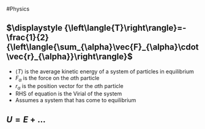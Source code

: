#Physics 
## $\displaystyle {\left\langle{T}\right\rangle}=-\frac{1}{2}{\left\langle{\sum_{\alpha}\vec{F}_{\alpha}\cdot \vec{r}_{\alpha}}\right\rangle}$
* $\displaystyle {\left\langle{T}\right\rangle}$ is the average kinetic energy of a system of particles in equilibrium
* $\displaystyle F_{\alpha}$ is the force on the $\displaystyle \alpha$th particle
* $\displaystyle r_{\alpha}$ is the position vector for the $\displaystyle \alpha$th particle
* RHS of equation is the Virial of the system
* Assumes a system that has come to equilibrium
## $\displaystyle U=E+\ldots$
